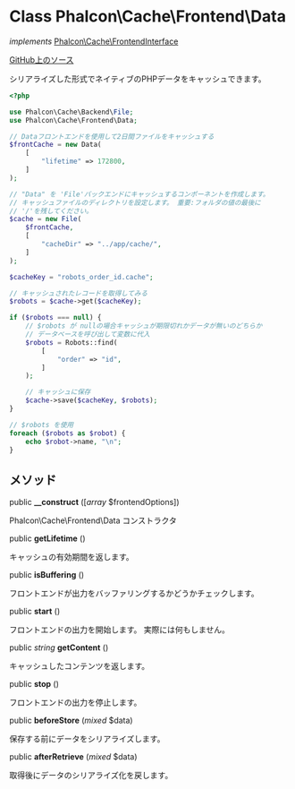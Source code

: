 # Class **Phalcon\\Cache\\Frontend\\Data**

*implements* [Phalcon\Cache\FrontendInterface](/en/3.1.2/api/Phalcon_Cache_FrontendInterface)

<a href="https://github.com/phalcon/cphalcon/blob/master/phalcon/cache/frontend/data.zep" class="btn btn-default btn-sm">GitHub上のソース</a>

シリアライズした形式でネイティブのPHPデータをキャッシュできます。

```php
<?php

use Phalcon\Cache\Backend\File;
use Phalcon\Cache\Frontend\Data;

// Dataフロントエンドを使用して2日間ファイルをキャッシュする
$frontCache = new Data(
    [
        "lifetime" => 172800,
    ]
);

// "Data" を 'File'バックエンドにキャッシュするコンポーネントを作成します。
// キャッシュファイルのディレクトリを設定します。 重要:フォルダの値の最後に
// '/'を残してください。
$cache = new File(
    $frontCache,
    [
        "cacheDir" => "../app/cache/",
    ]
);

$cacheKey = "robots_order_id.cache";

// キャッシュされたレコードを取得してみる
$robots = $cache->get($cacheKey);

if ($robots === null) {
    // $robots が nullの場合キャッシュが期限切れかデータが無いのどちらか
    // データベースを呼び出して変数に代入
    $robots = Robots::find(
        [
            "order" => "id",
        ]
    );

    // キャッシュに保存
    $cache->save($cacheKey, $robots);
}

// $robots を使用
foreach ($robots as $robot) {
    echo $robot->name, "\n";
}

```

## メソッド

public **__construct** ([*array* $frontendOptions])

Phalcon\\Cache\\Frontend\\Data コンストラクタ

public **getLifetime** ()

キャッシュの有効期間を返します。

public **isBuffering** ()

フロントエンドが出力をバッファリングするかどうかチェックします。

public **start** ()

フロントエンドの出力を開始します。 実際には何もしません。

public *string* **getContent** ()

キャッシュしたコンテンツを返します。

public **stop** ()

フロントエンドの出力を停止します。

public **beforeStore** (*mixed* $data)

保存する前にデータをシリアライズします。

public **afterRetrieve** (*mixed* $data)

取得後にデータのシリアライズ化を戻します。
